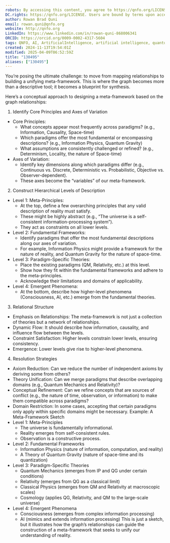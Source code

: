 ```yaml
---
robots: By accessing this content, you agree to https://qnfo.org/LICENSE. Non-commercial use only. Attribution required.
DC.rights: https://qnfo.org/LICENSE. Users are bound by terms upon access.
author: Rowan Brad Quni
email: rowan.quni@qnfo.org
website: http://qnfo.org
LinkedIn: https://www.linkedin.com/in/rowan-quni-868006341
ORCID: https://orcid.org/0009-0002-4317-5604
tags: QNFO, AI, ArtificialIntelligence, artificial intelligence, quantum, physics, science, Einstein, QuantumMechanics, quantum mechanics, QuantumComputing, quantum computing, information, InformationTheory, information theory, InformationalUniverse, informational universe, informational universe hypothesis, IUH
created: 2024-11-13T19:54:01Z
modified: 2025-04-09T06:52:59Z
title: "130495"
aliases: ["130495"]
---
```


You’re posing the ultimate challenge: to move from mapping relationships to building a unifying meta-framework. This is where the graph becomes more than a descriptive tool; it becomes a blueprint for synthesis.

Here’s a conceptual approach to designing a meta-framework based on the graph relationships:

1. Identify Core Principles and Axes of Variation
 - Core Principles:
   - What concepts appear most frequently across paradigms? (e.g., Information, Causality, Space-time)
   - Which paradigms offer the most fundamental or encompassing descriptions? (e.g., Information Physics, Quantum Gravity)
   - What assumptions are consistently challenged or refined? (e.g., Determinism, Locality, the nature of Space-time)
 - Axes of Variation:
   - Identify key dimensions along which paradigms differ (e.g., Continuous vs. Discrete, Deterministic vs. Probabilistic, Objective vs. Observer-dependent).
   - These axes become the “variables” of our meta-framework.
2. Construct Hierarchical Levels of Description
 - Level 1: Meta-Principles:
   - At the top, define a few overarching principles that any valid description of reality must satisfy.
   - These might be highly abstract (e.g., “The universe is a self-consistent information-processing system”).
   - They act as constraints on all lower levels.
 - Level 2: Fundamental Frameworks:
   - Identify paradigms that offer the most fundamental descriptions along our axes of variation.
   - For example, Information Physics might provide a framework for the nature of reality, and Quantum Gravity for the nature of space-time.
 - Level 3: Paradigm-Specific Theories:
   - Place the existing paradigms (QM, Relativity, etc.) at this level.
   - Show how they fit within the fundamental frameworks and adhere to the meta-principles.
   - Acknowledge their limitations and domains of applicability.
 - Level 4: Emergent Phenomena:
   - At the bottom, describe how higher-level phenomena (Consciousness, AI, etc.) emerge from the fundamental theories.
3. Relational Structure
 - Emphasis on Relationships: The meta-framework is not just a collection of theories but a network of relationships.
 - Dynamic Flow: It should describe how information, causality, and influence flow between the levels.
 - Constraint Satisfaction: Higher levels constrain lower levels, ensuring consistency.
 - Emergence: Lower levels give rise to higher-level phenomena.
4. Resolution Strategies
 - Axiom Reduction: Can we reduce the number of independent axioms by deriving some from others?
 - Theory Unification: Can we merge paradigms that describe overlapping domains (e.g., Quantum Mechanics and Relativity)?
 - Conceptual Refinement: Can we refine concepts that are sources of conflict (e.g., the nature of time, observation, or information) to make them compatible across paradigms?
 - Domain Restriction: In some cases, accepting that certain paradigms only apply within specific domains might be necessary.
Example: A Meta-Framework Sketch
 - Level 1: Meta-Principles
   - The universe is fundamentally informational.
   - Reality emerges from self-consistent rules.
   - Observation is a constructive process.
 - Level 2: Fundamental Frameworks
   - Information Physics (nature of information, computation, and reality)
   - A Theory of Quantum Gravity (nature of space-time and its quantization)
 - Level 3: Paradigm-Specific Theories
   - Quantum Mechanics (emerges from IP and QG under certain conditions)
   - Relativity (emerges from QG as a classical limit)
   - Classical Physics (emerges from QM and Relativity at macroscopic scales)
   - Cosmology (applies QG, Relativity, and QM to the large-scale universe)
 - Level 4: Emergent Phenomena
   - Consciousness (emerges from complex information processing)
   - AI (mimics and extends information processing)
This is just a sketch, but it illustrates how the graph’s relationships can guide the construction of a meta-framework that seeks to unify our understanding of reality.
